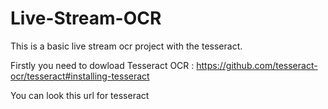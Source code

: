 # Live-Stream-OCR

This is a basic live stream ocr project  with the tesseract.

Firstly you need to dowload Tesseract OCR : https://github.com/tesseract-ocr/tesseract#installing-tesseract 

You can look this url for tesseract
